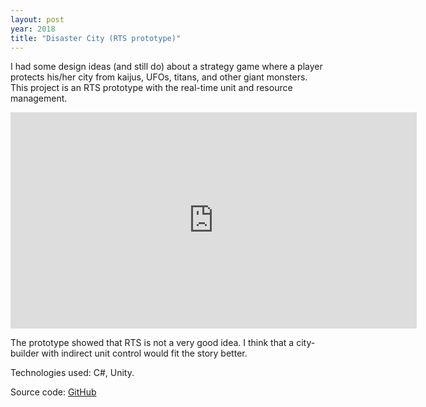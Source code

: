 ```yaml
---
layout: post
year: 2018
title: "Disaster City (RTS prototype)"
---
```


I had some design ideas (and still do) about a strategy game where a player protects his/her city from kaijus, UFOs, titans, and other giant monsters. This project is an RTS prototype with the real-time unit and resource management.

<iframe width="650" height="346" src="https://www.youtube.com/embed/MAdxSqs7pms" frameborder="0" allow="accelerometer; autoplay; clipboard-write; encrypted-media; gyroscope; picture-in-picture" allowfullscreen></iframe>

The prototype showed that RTS is not a very good idea. I think that a city-builder with indirect unit control would fit the story better.

Technologies used: C#, Unity.
  
Source code: [GitHub](https://github.com/binary-machinery/DisasterCity)